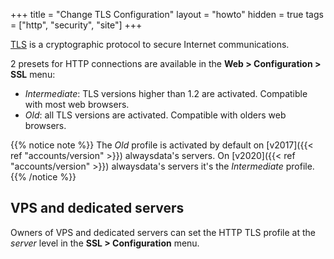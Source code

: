 +++
title = "Change TLS Configuration"
layout = "howto"
hidden = true
tags = ["http", "security", "site"]
+++

[TLS](https://en.wikipedia.org/wiki/Transport_Layer_Security) is a cryptographic protocol to secure Internet communications.

2 presets for HTTP connections are available in the **Web > Configuration > SSL** menu:

- _Intermediate_: TLS versions higher than 1.2 are activated. Compatible with most web browsers.
- _Old_: all TLS versions are activated. Compatible with olders web browsers.

{{% notice note %}}
The _Old_ profile is activated by default on [v2017]({{< ref "accounts/version" >}}) alwaysdata's servers. On [v2020]({{< ref "accounts/version" >}}) alwaysdata's servers it's the _Intermediate_ profile.
{{% /notice %}}

## VPS and dedicated servers

Owners of VPS and dedicated servers can set the HTTP TLS profile at the _server_ level in the **SSL > Configuration** menu.
